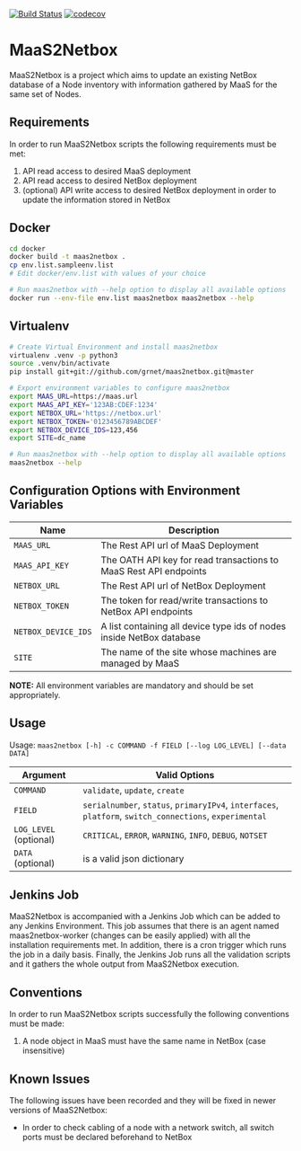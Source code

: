 [![Build Status](https://travis-ci.com/grnet/maas2netbox.svg?branch=master)](https://travis-ci.com/grnet/maas2netbox)
[![codecov](https://codecov.io/gh/grnet/maas2netbox/branch/master/graph/badge.svg)](https://codecov.io/gh/grnet/maas2netbox)

# MaaS2Netbox
MaaS2Netbox is a project which aims to update an existing NetBox database of a Node inventory with information gathered
by MaaS for the same set of Nodes.

## Requirements
In order to run MaaS2Netbox scripts the following requirements must be met:

1. API read access to desired MaaS deployment
2. API read access to desired NetBox deployment
3. (optional) API write access to desired NetBox deployment in order to update the information stored in NetBox

## Docker
```bash
cd docker
docker build -t maas2netbox .
cp env.list.sampleenv.list
# Edit docker/env.list with values of your choice

# Run maas2netbox with --help option to display all available options
docker run --env-file env.list maas2netbox maas2netbox --help
```

## Virtualenv
```bash
# Create Virtual Environment and install maas2netbox
virtualenv .venv -p python3
source .venv/bin/activate
pip install git+git://github.com/grnet/maas2netbox.git@master

# Export environment variables to configure maas2netbox
export MAAS_URL=https://maas.url
export MAAS_API_KEY='123AB:CDEF:1234'
export NETBOX_URL='https://netbox.url'
export NETBOX_TOKEN='0123456789ABCDEF'
export NETBOX_DEVICE_IDS=123,456
export SITE=dc_name

# Run maas2netbox with --help option to display all available options
maas2netbox --help
```

## Configuration Options with Environment Variables

| Name                | Description                                                           |
| ----                | -----------                                                           |
| `MAAS_URL`          | The Rest API url of MaaS Deployment                                   |
| `MAAS_API_KEY`      | The OATH API key for read transactions to MaaS Rest API endpoints     |
| `NETBOX_URL`        | The Rest API url of NetBox Deployment                                 |
| `NETBOX_TOKEN`      | The token for read/write transactions to NetBox API endpoints         |
| `NETBOX_DEVICE_IDS` | A list containing all device type ids of nodes inside NetBox database |
| `SITE`              | The name of the site whose machines are managed by MaaS               |

**NOTE:** All environment variables are mandatory and should be set appropriately.

## Usage
Usage: `maas2netbox [-h] -c COMMAND -f FIELD [--log LOG_LEVEL] [--data DATA]`

| Argument               | Valid Options                                                                                           |
| ---------------------- | ------------------------------------------------------------------------------------------------------- |
| `COMMAND`              | `validate`, `update`, `create`                                                                          |
| `FIELD`                | `serialnumber`, `status`, `primaryIPv4`, `interfaces`, `platform`, `switch_connections`, `experimental` |
| `LOG_LEVEL` (optional) | `CRITICAL`, `ERROR`, `WARNING`, `INFO`, `DEBUG`, `NOTSET`                                               |
| `DATA` (optional)      | is a valid json dictionary                                                                              |

## Jenkins Job
MaaS2Netbox is accompanied with a Jenkins Job which can be added to any
Jenkins Environment. This job assumes that there is an agent named
maas2netbox-worker (changes can be easily applied) with all the
installation requirements met. In addition, there is a cron trigger
which runs the job in a daily basis. Finally, the Jenkins Job runs all
the validation scripts and it gathers the whole output from MaaS2Netbox
execution.

## Conventions
In order to run MaaS2Netbox scripts successfully the following
conventions must be made:

1. A node object in MaaS must have the same name in NetBox (case
insensitive)

## Known Issues
The following issues have been recorded and they will be fixed in newer
versions of MaaS2Netbox:

* In order to check cabling of a node with a network switch, all switch
ports must be declared beforehand to NetBox
